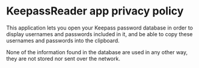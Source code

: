 # KeepassReader app privacy policy


This application lets you open your Keepass password database in order to display usernames and passwords included in it, and be able to copy these usernames and passwords into the clipboard.

None of the information found in the database are used in any other way, they are not stored nor sent over the network.

